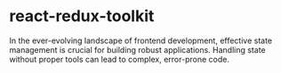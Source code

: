 # react-redux-toolkit
In the ever-evolving landscape of frontend development, effective state management is crucial for building robust applications. Handling state without proper tools can lead to complex, error-prone code.
